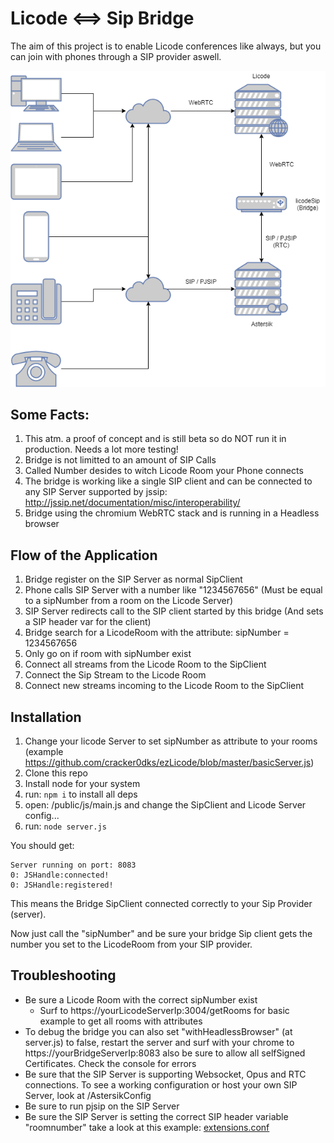 # Licode <==> Sip Bridge
The aim of this project is to enable Licode conferences like always, but you can join with phones through a SIP provider aswell.

![asd](/doc/arch.png)

## Some Facts:
1. This atm. a proof of concept and is still beta so do NOT run it in production. Needs a lot more testing!
2. Bridge is not limitted to an amount of SIP Calls
2. Called Number desides to witch Licode Room your Phone connects
2. The bridge is working like a single SIP client and can be connected to any SIP Server supported by jssip: http://jssip.net/documentation/misc/interoperability/
3. Bridge using the chromium WebRTC stack and is running in a Headless browser

## Flow of the Application
1. Bridge register on the SIP Server as normal SipClient
2. Phone calls SIP Server with a number like "1234567656" (Must be equal to a sipNumber from a room on the Licode Server)
2. SIP Server redirects call to the SIP client started by this bridge (And sets a SIP header var for the client)
3. Bridge search for a LicodeRoom with the attribute: sipNumber = 1234567656
4. Only go on if room with sipNumber exist
5. Connect all streams from the Licode Room to the SipClient
6. Connect the Sip Stream to the Licode Room
7. Connect new streams incoming to the Licode Room to the SipClient

## Installation
1. Change your licode Server to set sipNumber as attribute to your rooms (example https://github.com/cracker0dks/ezLicode/blob/master/basicServer.js)
3. Clone this repo
4. Install node for your system
4. run: `npm i` to install all deps
5. open: /public/js/main.js and change the SipClient and Licode Server config...
6. run: `node server.js`

You should get: 

```
Server running on port: 8083
0: JSHandle:connected!
0: JSHandle:registered!
```
This means the Bridge SipClient connected correctly to your Sip Provider (server).

Now just call the "sipNumber" and be sure your bridge Sip client gets the number you set to the LicodeRoom from your SIP provider.

## Troubleshooting
* Be sure a Licode Room with the correct sipNumber exist
    * Surf to https://yourLicodeServerIp:3004/getRooms for basic example to get all rooms with attributes
* To debug the bridge you can also set "withHeadlessBrowser" (at server.js) to false, restart the server and surf with your chrome to https://yourBridgeServerIp:8083 also be sure to allow all selfSigned Certificates. Check the console for errors 
* Be sure that the SIP Server is supporting Websocket, Opus and RTC connections. To see a working configuration or host your own SIP Server, look at /AstersikConfig
* Be sure to run pjsip on the SIP Server
* Be sure the SIP Server is setting the correct SIP header variable "roomnumber" take a look at this example: [extensions.conf](/AstersikConfig/extensions.conf)

